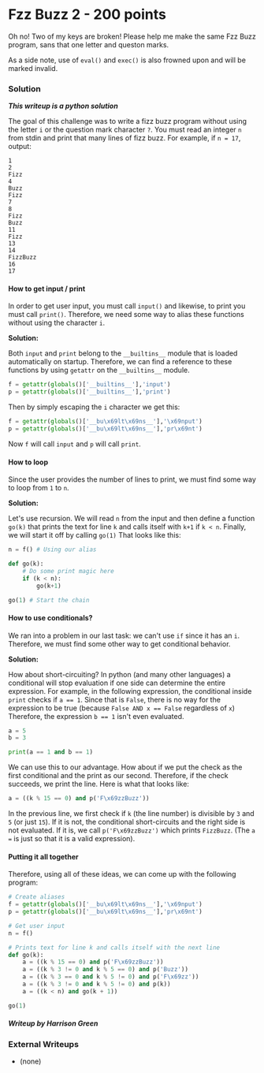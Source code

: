 # Fzz Buzz 2 - 200 points

Oh no! Two of my keys are broken! Please help me make the same Fzz Buzz program, sans that one letter and queston marks.

As a side note, use of `eval()` and `exec()` is also frowned upon and will be marked invalid.

### Solution

***This writeup is a python solution***

The goal of this challenge was to write a fizz buzz program without using the letter `i` or the question mark character `?`. You must read an integer `n` from stdin and print that many lines of fizz buzz. For example, if `n = 17`, output:

```
1
2
Fizz
4
Buzz
Fizz
7
8
Fizz
Buzz
11
Fizz
13
14
FizzBuzz
16
17
```

#### How to get input / print

In order to get user input, you must call `input()` and likewise, to print you must call `print()`. Therefore, we need some way to alias these functions without using the character `i`.

**Solution:**

Both `input` and `print` belong to the `__builtins__` module that is loaded automatically on startup. Therefore, we can find a reference to these functions by using `getattr` on the `__builtins__` module.

```python
f = getattr(globals()['__builtins__'],'input')
p = getattr(globals()['__builtins__'],'print')
```

Then by simply escaping the `i` character we get this:

```python
f = getattr(globals()['__bu\x69lt\x69ns__'],'\x69nput')
p = getattr(globals()['__bu\x69lt\x69ns__'],'pr\x69nt')
```

Now `f` will call `input` and `p` will call `print`.

#### How to loop

Since the user provides the number of lines to print, we must find some way to loop from `1` to `n`.

**Solution:**

Let's use recursion. We will read `n` from the input and then define a function `go(k)` that prints the text for line `k` and calls itself with `k+1` if `k < n`. Finally, we will start it off by calling `go(1)` That looks like this:

```python
n = f() # Using our alias

def go(k):
	# Do some print magic here
	if (k < n):
		go(k+1)

go(1) # Start the chain
```

#### How to use conditionals?

We ran into a problem in our last task: we can't use `if` since it has an `i`. Therefore, we must find some other way to get conditional behavior.

**Solution:**

How about short-circuiting? In python (and many other languages) a conditional will stop evaluation if one side can determine the entire expression. For example, in the following expression, the conditional inside `print` checks if `a == 1`. Since that is `False`, there is no way for the expression to be true (because `False AND x == False` regardless of `x`) Therefore, the expression `b == 1` isn't even evaluated.

```python
a = 5
b = 3

print(a == 1 and b == 1)
```

We can use this to our advantage. How about if we put the check as the first conditional and the print as our second. Therefore, if the check succeeds, we print the line. Here is what that looks like:

```python
a = ((k % 15 == 0) and p('F\x69zzBuzz'))
```

In the previous line, we first check if `k` (the line number) is divisible by `3` and `5` (or just `15`). If it is not, the conditional short-circuits and the right side is not evaluated. If it is, we call `p('F\x69zzBuzz')` which prints `FizzBuzz`. (The `a =` is just so that it is a valid expression).

#### Putting it all together

Therefore, using all of these ideas, we can come up with the following program:

```python
# Create aliases
f = getattr(globals()['__bu\x69lt\x69ns__'],'\x69nput')
p = getattr(globals()['__bu\x69lt\x69ns__'],'pr\x69nt')

# Get user input
n = f()

# Prints text for line k and calls itself with the next line
def go(k):
	a = ((k % 15 == 0) and p('F\x69zzBuzz'))
	a = ((k % 3 != 0 and k % 5 == 0) and p('Buzz'))
	a = ((k % 3 == 0 and k % 5 != 0) and p('F\x69zz'))
	a = ((k % 3 != 0 and k % 5 != 0) and p(k))
	a = ((k < n) and go(k + 1))

go(1)
```

##### Writeup by Harrison Green

### External Writeups

* \(none\)

